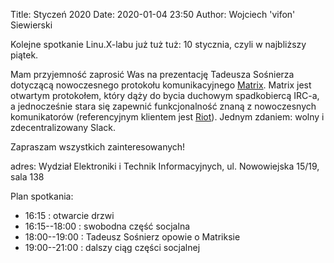 Title: Styczeń 2020
Date: 2020-01-04 23:50
Author: Wojciech 'vifon' Siewierski

Kolejne spotkanie Linu.X-labu już tuż tuż: 10 stycznia, czyli w
najbliższy piątek.

Mam przyjemność zaprosić Was na prezentację Tadeusza Sośnierza
dotyczącą nowoczesnego protokołu komunikacyjnego [Matrix][1].  Matrix
jest otwartym protokołem, który dąży do bycia duchowym spadkobiercą
IRC-a, a jednocześnie stara się zapewnić funkcjonalność znaną z
nowoczesnych komunikatorów (referencyjnym klientem jest [Riot][2]).
Jednym zdaniem: wolny i zdecentralizowany Slack.

Zapraszam wszystkich zainteresowanych!

adres: Wydział Elektroniki i Technik Informacyjnych, ul. Nowowiejska 15/19, sala 138  

Plan spotkania:

- 16:15
  : otwarcie drzwi
- 16:15--18:00
  : swobodna część socjalna
- 18:00--19:00
  : Tadeusz Sośnierz opowie o Matriksie
- 19:00--21:00
  : dalszy ciąg części socjalnej

[1]: https://matrix.org/
[2]: https://riot.im/
